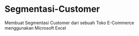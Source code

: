 # Segmentasi-Customer
Membuat Segmentasi Customer dari sebuah Toko E-Commerce menggunakan Microsoft Excel
